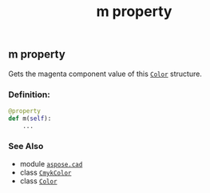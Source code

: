 ﻿---
title: m property
second_title: Aspose.CAD for Python via .NET API References
description: 
type: docs
weight: 130
url: /aspose.cad/cmykcolor/m/
is_root: false
---

## m property


Gets the magenta component value of this [`Color`](/cad/python-net/aspose.cad/color) structure.
### Definition:
```python
@property
def m(self):
    ...
```

### See Also
* module [`aspose.cad`](../../)
* class [`CmykColor`](/cad/python-net/aspose.cad/cmykcolor)
* class [`Color`](/cad/python-net/aspose.cad/color)
